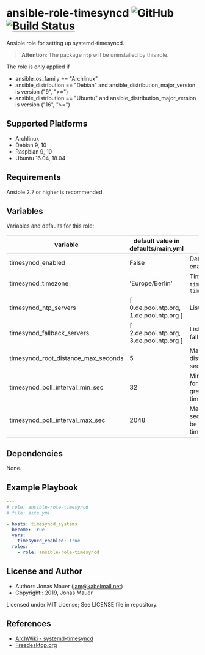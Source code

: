 # ansible-role-timesyncd ![GitHub](https://img.shields.io/github/license/jam82/ansible-role-timesyncd) [![Build Status](https://travis-ci.org/jam82/ansible-role-timesyncd.svg?branch=master)](https://travis-ci.org/jam82/ansible-role-timesyncd)

Ansible role for setting up systemd-timesyncd.

> **Attention**:
> The package `ntp` will be uninstalled by this role.

The role is only applied if

* ansible_os_family == "Archlinux"
* ansible_distribution == "Debian" and ansible_distribution_major_version is version ("9", ">=")
* ansible_distribution == "Ubuntu" and ansible_distribution_major_version is version ("16", ">=")

## Supported Platforms

* Archlinux
* Debian 9, 10
* Raspbian 9, 10
* Ubuntu 16.04, 18.04

## Requirements

Ansible 2.7 or higher is recommended.

## Variables

Variables and defaults for this role:

| variable | default value in defaults/main.yml | description |
| -------- | ---------------------------------- | ----------- |
| timesyncd_enabled | False | Determine whether role is enabled (True) or not (False) |
| timesyncd_timezone | 'Europe/Berlin' | Timezone for `timedatectl set-timezone`, see `timedatectl list-timezones` |
| timesyncd_ntp_servers | [ 0.de.pool.ntp.org, 1.de.pool.ntp.org ] | List of ntp servers |
| timesyncd_fallback_servers | [ 2.de.pool.ntp.org, 3.de.pool.ntp.org ] | List of ntp servers used as fallback |
| timesyncd_root_distance_max_seconds | 5 | Maximum acceptable root distance as time value (in seconds), default = 5 |
| timesyncd_poll_interval_min_sec | 32 | Minimum poll interval in seconds for ntp messages, must be greater than 16 and smaller than timesyncd_poll_interval_max_sec |
| timesyncd_poll_interval_max_sec | 2048 | Maximum poll interval in seconds for ntp messages, must be greater than timesyncd_poll_interval_min_sec |

## Dependencies

None.

## Example Playbook

```yaml
---
# role: ansible-role-timesyncd
# file: site.yml

- hosts: timesyncd_systems
  become: True
  vars:
    timesyncd_enabled: True
  roles:
    - role: ansible-role-timesyncd
```

## License and Author

* Author:: Jonas Mauer (<jam@kabelmail.net>)
* Copyright:: 2019, Jonas Mauer

Licensed under MIT License;
See LICENSE file in repository.

## References

* [ArchWiki - systemd-timesyncd](https://wiki.archlinux.org/index.php/systemd-timesyncd)
* [Freedesktop.org](https://www.freedesktop.org/software/systemd/man/timesyncd.conf.html)
